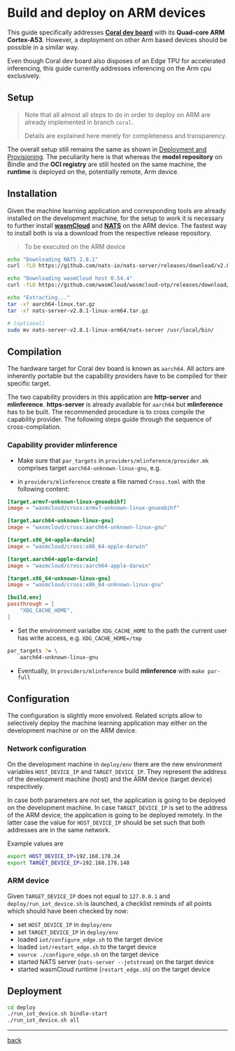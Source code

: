# Build and deploy on ARM devices

This guide specifically addresses [__Coral dev board__](https://coral.ai/docs/dev-board/datasheet/) with its __Quad-core ARM Cortex-A53__. However, a deployment on other Arm based devices should be possible in a similar way.

Even though Coral dev board also disposes of an Edge TPU for accelerated inferencing, this guide currently addresses inferencing on the Arm cpu exclusively.

## Setup

> Note that all almost all steps to do in order to deploy on ARM are already implemented in branch `coral`.
>
> Details are explained here merely for completeness and transparency.

The overall setup still remains the same as shown in [Deployment and Provisioning](./index#deployment-and-provisioning). The peculiarity here is that whereas the __model repository__ on Bindle and the __OCI registry__ are still hosted on the same machine, the __runtime__ is deployed on the, potentially remote, Arm device.

## Installation

Given the machine learning application and corresponding tools are already installed on the development machine, for the setup to work it is necessary to further install [__wasmCloud__](https://wasmcloud.dev/) and [__NATS__](https://nats.io/) on the ARM device. The fastest way to install both is via a download from the respective release repository.

> To be executed on the ARM device

```bash
echo "Downloading NATS 2.8.1"
curl -fLO https://github.com/nats-io/nats-server/releases/download/v2.8.1/nats-server-v2.8.1-linux-arm64.tar.gz

echo "Downloading wasmCloud host 0.54.4"
curl -fLO https://github.com/wasmCloud/wasmcloud-otp/releases/download/v0.54.4/aarch64-linux.tar.gz

echo "Extracting..."
tar -xf aarch64-linux.tar.gz
tar -xf nats-server-v2.8.1-linux-arm64.tar.gz

# (optional)
sudo mv nats-server-v2.8.1-linux-arm64/nats-server /usr/local/bin/
```

## Compilation

The hardware target for Coral dev board is known as `aarch64`. All actors are inherently portable but the capability providers have to be compiled for their specific target.

The two capability providers in this application are __http-server__ and __mlinference__. __https-server__ is already available for `aarch64` but __mlinference__ has to be built. The recommended procedure is to cross compile the capability provider. The following steps guide through the sequence of cross-compilation.

### Capability provider mlinference

* Make sure that `par_targets` in `providers/mlinference/provider.mk` comprises target `aarch64-unknown-linux-gnu`, e.g.

* in `providers/mlinference` create a file named `Cross.toml` with the following content:

```toml
[target.armv7-unknown-linux-gnueabihf]
image = "wasmcloud/cross:armv7-unknown-linux-gnueabihf"

[target.aarch64-unknown-linux-gnu]
image = "wasmcloud/cross:aarch64-unknown-linux-gnu"

[target.x86_64-apple-darwin]
image = "wasmcloud/cross:x86_64-apple-darwin"

[target.aarch64-apple-darwin]
image = "wasmcloud/cross:aarch64-apple-darwin"

[target.x86_64-unknown-linux-gnu]
image = "wasmcloud/cross:x86_64-unknown-linux-gnu"

[build.env]
passthrough = [
    "XDG_CACHE_HOME",
]
```

* Set the environment varialbe `XDG_CACHE_HOME` to the path the current user has write access, e.g. `XDG_CACHE_HOME=/tmp`

```bash
par_targets ?= \
    aarch64-unknown-linux-gnu
```

* Eventually, in `providers/mlinference` build __mlinference__ with `make par-full`

## Configuration

The configuration is slightly more envolved. Related scripts allow to selectively deploy the machine learning application may either on the development machine or on the ARM device. 

### Network configuration

On the development machine in `deploy/env` there are the new environment variables `HOST_DEVICE_IP` and `TARGET_DEVICE_IP`. They represent the address of the development machine (host) and the ARM device (target device) respectively.

In case both parameters are not set, the application is going to be deployed on the development machine. In case `TARGET_DEVICE_IP` is set to the address of the ARM device, the application is going to be deployed remotely. In the latter case the value for `HOST_DEVICE_IP` should be set such that both addresses are in the same network.

Example values are

```bash
export HOST_DEVICE_IP=192.168.178.24
export TARGET_DEVICE_IP=192.168.178.148
```

### ARM device

Given `TARGET_DEVICE_IP` does not equal to `127.0.0.1` and `deploy/run_iot_device.sh` is launched, a checklist reminds of all points which should have been checked by now:

* set `HOST_DEVICE_IP` in `deploy/env`
* set `TARGET_DEVICE_IP` in `deploy/env`
* loaded `iot/configure_edge.sh` to the target device
* loaded `iot/restart_edge.sh` to the target device
* `source ./configure_edge.sh` on the target device
* started NATS server (`nats-server --jetstream`) on the target device
* started wasmCloud runtime (`restart_edge.sh`) on the target device

## Deployment

```bash
cd deploy
./run_iot_device.sh bindle-start
./run_iot_device.sh all
```

* * *
[back](./)